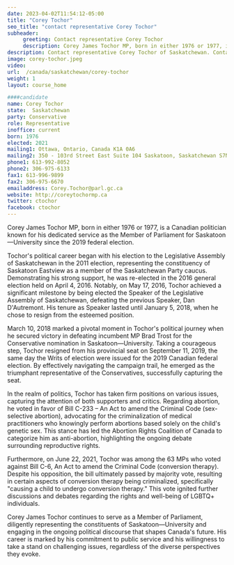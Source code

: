 ```yaml
---
date: 2023-04-02T11:54:12-05:00
title: "Corey Tochor"
seo_title: "contact representative Corey Tochor"
subheader:
     greeting: Contact representative Corey Tochor
     description: Corey James Tochor MP, born in either 1976 or 1977, is a Canadian politician known for his dedicated service as the Member of Parliament for Saskatoon—University since the 2019 federal election.
description: Contact representative Corey Tochor of Saskatchewan. Contact information for Corey Tochor includes email address, phone number, and mailing address.
image: corey-tochor.jpeg
video:
url:  /canada/saskatchewan/corey-tochor
weight: 1
layout: course_home

####candidate
name: Corey Tochor
state:	Saskatchewan
party: Conservative
role: Representative
inoffice: current
born: 1976
elected: 2021
mailing1: Ottawa, Ontario, Canada K1A 0A6
mailing2: 350 - 103rd Street East Suite 104 Saskatoon, Saskatchewan S7N 1Z1
phone1: 613-992-8052
phone2: 306-975-6133
fax1: 613-996-9899
fax2: 306-975-6670
emailaddress: Corey.Tochor@parl.gc.ca
website: http://coreytochormp.ca
twitter: ctochor
facebook: ctochor
---
```


Corey James Tochor MP, born in either 1976 or 1977, is a Canadian politician known for his dedicated service as the Member of Parliament for Saskatoon—University since the 2019 federal election.

Tochor's political career began with his election to the Legislative Assembly of Saskatchewan in the 2011 election, representing the constituency of Saskatoon Eastview as a member of the Saskatchewan Party caucus. Demonstrating his strong support, he was re-elected in the 2016 general election held on April 4, 2016. Notably, on May 17, 2016, Tochor achieved a significant milestone by being elected the Speaker of the Legislative Assembly of Saskatchewan, defeating the previous Speaker, Dan D'Autremont. His tenure as Speaker lasted until January 5, 2018, when he chose to resign from the esteemed position.

March 10, 2018 marked a pivotal moment in Tochor's political journey when he secured victory in defeating incumbent MP Brad Trost for the Conservative nomination in Saskatoon—University. Taking a courageous step, Tochor resigned from his provincial seat on September 11, 2019, the same day the Writs of election were issued for the 2019 Canadian federal election. By effectively navigating the campaign trail, he emerged as the triumphant representative of the Conservatives, successfully capturing the seat.

In the realm of politics, Tochor has taken firm positions on various issues, capturing the attention of both supporters and critics. Regarding abortion, he voted in favor of Bill C-233 – An Act to amend the Criminal Code (sex-selective abortion), advocating for the criminalization of medical practitioners who knowingly perform abortions based solely on the child's genetic sex. This stance has led the Abortion Rights Coalition of Canada to categorize him as anti-abortion, highlighting the ongoing debate surrounding reproductive rights.

Furthermore, on June 22, 2021, Tochor was among the 63 MPs who voted against Bill C-6, An Act to amend the Criminal Code (conversion therapy). Despite his opposition, the bill ultimately passed by majority vote, resulting in certain aspects of conversion therapy being criminalized, specifically "causing a child to undergo conversion therapy." This vote ignited further discussions and debates regarding the rights and well-being of LGBTQ+ individuals.

Corey James Tochor continues to serve as a Member of Parliament, diligently representing the constituents of Saskatoon—University and engaging in the ongoing political discourse that shapes Canada's future. His career is marked by his commitment to public service and his willingness to take a stand on challenging issues, regardless of the diverse perspectives they evoke.
